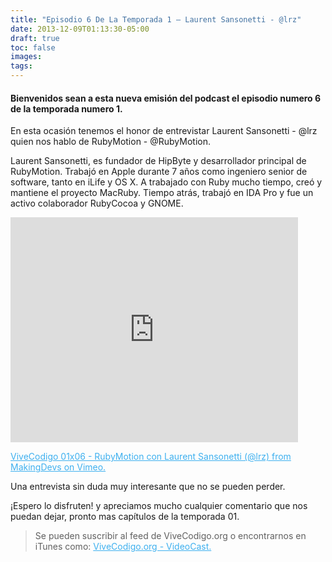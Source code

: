 ```yaml
---
title: "Episodio 6 De La Temporada 1 – Laurent Sansonetti - @lrz"
date: 2013-12-09T01:13:30-05:00
draft: true
toc: false
images:
tags:
---
```


<h4>Bienvenidos sean a esta nueva emisión del podcast el episodio numero 6 de la temporada numero 1.</h4>

En esta ocasión tenemos el honor de entrevistar Laurent Sansonetti - @lrz quien nos hablo de RubyMotion - @RubyMotion.

Laurent Sansonetti, es fundador de HipByte y desarrollador principal de RubyMotion. Trabajó en Apple durante 7 años como ingeniero senior de software, tanto en iLife y OS X. A trabajado con Ruby mucho tiempo, creó y mantiene el proyecto MacRuby. Tiempo atrás, trabajó en IDA Pro y fue un activo colaborador RubyCocoa y GNOME.

<iframe src="https://player.vimeo.com/video/81020270?h=4cb4149d38" width="460" height="360" frameborder="0"></iframe>

<a style="color:#3eb0ef;" href="https://vimeo.com/81020270" target="_blank"> ViveCodigo 01x06 - RubyMotion con Laurent Sansonetti (@lrz) from MakingDevs on Vimeo.</a>

Una entrevista sin duda muy interesante que no se pueden perder.

¡Espero lo disfruten! y apreciamos mucho cualquier comentario que nos puedan dejar, pronto mas capítulos de la temporada 01.

 >Se pueden suscribir al feed de ViveCodigo.org o encontrarnos en iTunes como: <a style="color:#3eb0ef;" href="https://podcasts.apple.com/ca/podcast/vivecodigo-org-videocast/id685052596" target="_blank"> ViveCodigo.org - VideoCast.</a>
